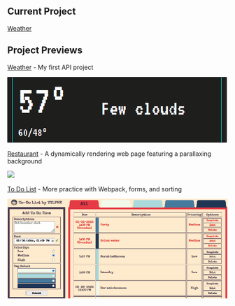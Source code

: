 ## Current Project
[Weather](https://github.com/TYLPHE/weather)

## Project Previews
[Weather](https://github.com/TYLPHE/weather) - My first API project

![](https://github.com/TYLPHE/TYLPHE/blob/main/readmeAssets/preview-weather.gif)

[Restaurant](https://github.com/TYLPHE/restaurant) - A dynamically rendering web page featuring a parallaxing background
 
![](https://github.com/TYLPHE/TYLPHE/blob/main/readmeAssets/restaurant.gif)

[To Do List](https://github.com/TYLPHE/to-do-list) - More practice with Webpack, forms, and sorting
 
![](https://github.com/TYLPHE/TYLPHE/blob/main/readmeAssets/toDoList.gif)

